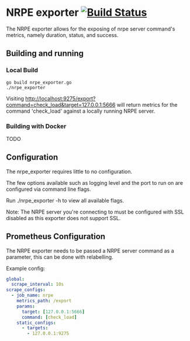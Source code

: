 # NRPE exporter [![Build Status](https://travis-ci.org/RobustPerception/nrpe_exporter.svg?branch=master)](https://travis-ci.org/RobustPerception/nrpe_exporter)

The NRPE exporter allows for the exposing of nrpe server command's metrics, namely duration, status, and success.

## Building and running

### Local Build

    go build nrpe_exporter.go
    ./nrpe_exporter

Visiting [http://localhost:9275/export?command=check_load&target=127.0.0.1:5666](http://localhost:9275/export?command=check_load&target=127.0.0.1:5666)
will return metrics for the command 'check_load' against a locally running NRPE server.

### Building with Docker

TODO

## Configuration

The nrpe_exporter requires little to no configuration.

The few options available such as logging level and the port to run on are configured via command line flags.

Run ./nrpe_exporter -h to view all available flags.

Note: The NRPE server you're connecting to must be configured with SSL disabled as this exporter does not support SSL.

## Prometheus Configuration

The NRPE exporter needs to be passed a NRPE server command as a parameter, this can be
done with relabelling.

Example config:
```yml
global:
  scrape_interval: 10s
scrape_configs:
  - job_name: nrpe
    metrics_path: /export
    params:
      target: [127.0.0.1:5666]
      command: [check_load]
    static_configs:
      - targets:
        - 127.0.0.1:9275
```
